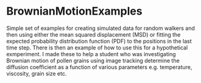 # BrownianMotionExamples

Simple set of examples for creating simulated data for random walkers and then using either the mean squared displacement (MSD) or fitting the expected probability distribution function (PDF) to the positions in the last time step. There is then an example of how to use this for a hypothetical exmperiment. I made these to help a student who was investigating Brownian motion of pollen grains using image tracking determine the diffusion coefficient as a function of various parameters e.g. temperature, viscosity, grain size etc.
